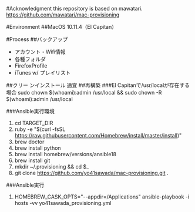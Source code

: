 #Acknowledgment
this repository is based on mawatari.
https://github.com/mawatari/mac-provisioning

#Environment
##MacOS
10.11.4（El Capitan）


#Process
##バックアップ

* アカウント・Wifi情報
* 各種フォルダ
* FirefoxProfile
* iTunes w/ プレイリスト

##クリー
ンインストール
適宜
##再構築
###El Capitanで/usr/localが存在する場合
sudo chown $(whoami):admin /usr/local && sudo chown -R $(whoami):admin /usr/local

###Ansible実行環境

1. cd TARGET_DIR
1. ruby -e "$(curl -fsSL https://raw.githubusercontent.com/Homebrew/install/master/install)"
1. brew doctor
1. brew install python
1. brew install homebrew/versions/ansible18
1. brew install git
1. mkdir ~/.provisioning && cd $_
1. git clone https://github.com/yo41sawada/mac-provisioning.git .

###Ansible実行

1. HOMEBREW_CASK_OPTS="--appdir=/Applications" ansible-playbook -i hosts -vv yo41sawada_provisioning.yml

